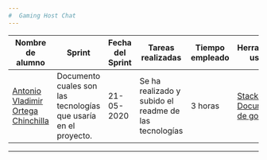 ```yaml
---
#  Gaming Host Chat
---
```

| Nombre de alumno | Sprint | Fecha del Sprint | Tareas realizadas | Tiempo empleado | Herramientas usadas | Bibliografía |
| ------ | ------ | ------ | ------ | ------ | ------ | ------ |
|[Antonio Vladimir Ortega Chinchilla](https://github.com/AntonioVladimir)|Documento cuales son las tecnologías que usaría en el proyecto.| 21-05-2020| Se ha realizado y subido el readme de las tecnologías|3 horas | [Stackedit](https://stackedit.io/)  [Documentos de google](https://docs.google.com/) | Stackedit, Documentos Goole|
---